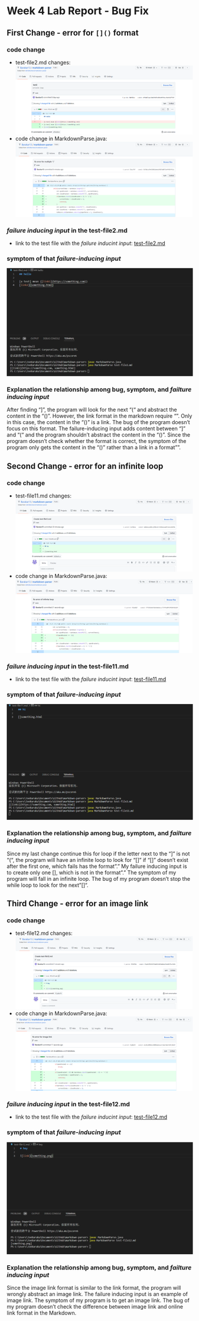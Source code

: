 # Week 4 Lab Report - Bug Fix

## First Change - error for `[]()` format
### code change
* test-file2.md changes:
![test-file2](editingTest2.png)
* code change in MarkdownParse.java:
![test2](codeChangeTest2.png)
### *failure inducing input* in the test-file2.md
* link to the test file with the *failure inducint input*:
[test-file2.md](https://github.com/Barakar13/markdown-parser/blob/main/test-file2.md)
### symptom of that *failure-inducing input*
![test2Symptom](symptomTest2.png)
### Explanation the relationship among bug, symptom, and *failture inducing input*
After finding “]”, the program will look for the next “(“ and abstract the content in the “()”. However, the link format in the markdown require “[]()”. Only in this case, the content in the “()” is a link. The bug of the program doesn’t focus on this format. The failure-inducing input adds content between “]” and “(“ and the program shouldn’t abstract the content in the “()”. Since the program doesn’t check whether the format is correct, the symptom of the program only gets the content in the “()” rather than a link in a format”[]()”.



## Second Change - error for an infinite loop
### code change
* test-file11.md changes:
![test-file11](editingTest11.png)
* code change in MarkdownParse.java:
![test11](codeChangeTest11.png)
### *failure inducing input* in the test-file11.md
* link to the test file with the *failure inducint input*:
[test-file11.md](https://github.com/Barakar13/markdown-parser/blob/main/test-file11.md)
### symptom of that *failure-inducing input*
![test11Symptom](symptomTest11.png)
### Explanation the relationship among bug, symptom, and *failture inducing input*
Since my last change continue this for loop if the letter next to the “]” is not “(“, the program will have an infinite loop to look for “[]” if “[]” doesn’t exist after the first one, which fails has the format”[]().” My failure inducing input is to create only one [], which is not in the format”[]().” The symptom of my program will fall in an infinite loop. The bug of my program doesn’t stop the while loop to look for the next”[]“.


## Third Change - error for an image link
### code change
* test-file12.md changes:
![test-file12](editingTest12.png)
* code change in MarkdownParse.java:
![test12](codeChangeTest12.png)
### *failure inducing input* in the test-file12.md
* link to the test file with the *failure inducint input*:
[test-file12.md](https://github.com/Barakar13/markdown-parser/blob/main/test-file12.md)
### symptom of that *failure-inducing input*
![test12Symptom](symptomTest12.png)
### Explanation the relationship among bug, symptom, and *failture inducing input*
Since the image link format is similar to the link format, the program will wrongly abstract an image link. The failure inducing input is an example of image link. The symptom of my program is to get an image link. The bug of my program doesn’t check the difference between image link and online link format in the Markdown.